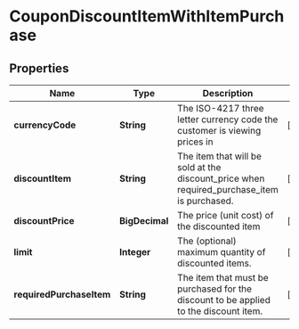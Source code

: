 

# CouponDiscountItemWithItemPurchase


## Properties

| Name | Type | Description | Notes |
|------------ | ------------- | ------------- | -------------|
|**currencyCode** | **String** | The ISO-4217 three letter currency code the customer is viewing prices in |  [optional] |
|**discountItem** | **String** | The item that will be sold at the discount_price when required_purchase_item is purchased. |  [optional] |
|**discountPrice** | **BigDecimal** | The price (unit cost) of the discounted item |  [optional] |
|**limit** | **Integer** | The (optional) maximum quantity of discounted items. |  [optional] |
|**requiredPurchaseItem** | **String** | The item that must be purchased for the discount to be applied to the discount item. |  [optional] |




